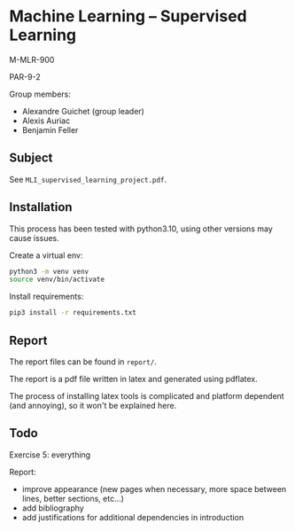 # Machine Learning – Supervised Learning

M-MLR-900

PAR-9-2

Group members:
- Alexandre Guichet (group leader)
- Alexis Auriac
- Benjamin Feller

## Subject

See ```MLI_supervised_learning_project.pdf```.

## Installation

This process has been tested with python3.10, using other versions may cause issues.

Create a virtual env:
```bash
python3 -m venv venv
source venv/bin/activate
```

Install requirements:
```bash
pip3 install -r requirements.txt
```

## Report

The report files can be found in ```report/```.

The report is a pdf file written in latex and generated using pdflatex.

The process of installing latex tools is complicated and platform dependent (and annoying), so it won't be explained here.

## Todo

Exercise 5: everything

Report:
- improve appearance (new pages when necessary, more space between lines, better sections, etc...)
- add bibliography
- add justifications for additional dependencies in introduction
